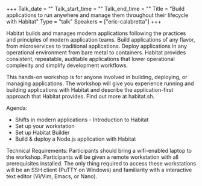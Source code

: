 +++
Talk_date = ""
Talk_start_time = ""
Talk_end_time = ""
Title = "Build applications to run anywhere and manage them throughout their lifecycle with Habitat"
Type = "talk"
Speakers = ["eric-calabretta"]
+++

Habitat builds and manages modern applications following the practices and principles of modern application teams. Build applications of any flavor, from microservices to traditional applications. Deploy applications in any operational environment from bare metal to containers. Habitat provides consistent, repeatable, auditable applications that lower operational complexity and simplify development workflows.

This hands-on workshop is for anyone involved in building, deploying, or managing applications. The workshop will give you experience running and building applications with Habitat and describe the application-first approach that Habitat provides. Find out more at habitat.sh.

Agenda: 

* Shifts in modern applications - Introduction to Habitat
* Set up your workstation
* Set up Habitat Builder
* Build & deploy a Node.js application with Habitat

Technical Requirements: Participants should bring a wifi-enabled laptop to the workshop. Participants will be given a remote workstation with all prerequisites installed. The only thing required to access these workstations will be an SSH client (PuTTY on Windows) and familiarity with a interactive text editor (Vi/Vim, Emacs, or Nano).
